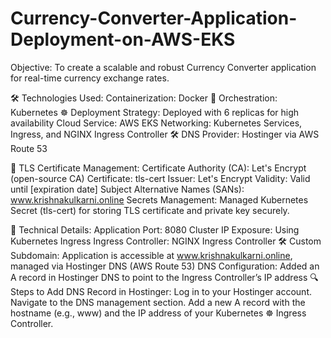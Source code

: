 # Currency-Converter-Application-Deployment-on-AWS-EKS


 Objective: To create a scalable and robust Currency Converter application for real-time currency exchange rates.

 🛠️ Technologies Used:
Containerization: Docker 🐳
Orchestration: Kubernetes ☸️
Deployment Strategy: Deployed with 6 replicas for high availability
Cloud Service: AWS EKS
Networking: Kubernetes Services, Ingress, and NGINX Ingress Controller 🛠️
DNS Provider: Hostinger via AWS Route 53

🔐 TLS Certificate Management:
Certificate Authority (CA): Let's Encrypt (open-source CA)
Certificate: tls-cert
Issuer: Let's Encrypt
Validity: Valid until [expiration date]
Subject Alternative Names (SANs): www.krishnakulkarni.online
Secrets Management: Managed Kubernetes Secret (tls-cert) for storing TLS certificate and private key securely.

🔧 Technical Details:
Application Port: 8080
Cluster IP Exposure: Using Kubernetes Ingress
Ingress Controller: NGINX Ingress Controller 🛠️
Custom Subdomain: Application is accessible at www.krishnakulkarni.online, managed via Hostinger DNS (AWS Route 53)
DNS Configuration: Added an A record in Hostinger DNS to point to the Ingress Controller’s IP address
🔍 Steps to Add DNS Record in Hostinger:
Log in to your Hostinger account.
Navigate to the DNS management section.
Add a new A record with the hostname (e.g., www) and the IP address of your Kubernetes ☸️ Ingress Controller.











